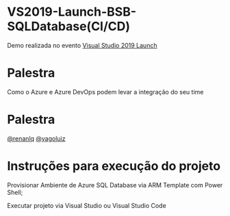 # VS2019-Launch-BSB-SQLDatabase(CI/CD)

Demo realizada no evento  [Visual Studio 2019 Launch](https://www.meetup.com/DevelopersBR/events/260461888/)

# Palestra

Como o Azure e Azure DevOps podem levar a integração do seu time

# Palestra

[@renanlq](https://github.com/renanlq) [@yagoluiz](https://github.com/yagoluiz)

# Instruções para execução do projeto

Provisionar Ambiente de Azure SQL Database via ARM Template com Power Shell;

Executar projeto via Visual Studio ou Visual Studio Code


